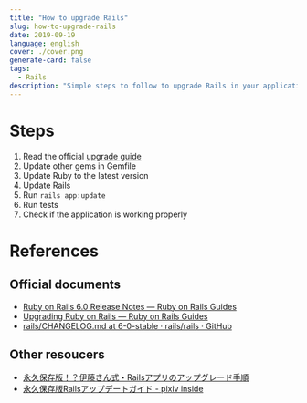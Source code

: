 ```yaml
---
title: "How to upgrade Rails"
slug: how-to-upgrade-rails
date: 2019-09-19
language: english
cover: ./cover.png
generate-card: false
tags:
  - Rails
description: "Simple steps to follow to upgrade Rails in your application."
---
```

# Steps
1. Read the official [upgrade guide](https://edgeguides.rubyonrails.org/upgrading_ruby_on_rails.html)
2. Update other gems in Gemfile
3. Update Ruby to the latest version
4. Update Rails 
5. Run `rails app:update`
6. Run tests
7. Check if the application is working properly

# References 
## Official documents
- [Ruby on Rails 6.0 Release Notes — Ruby on Rails Guides](https://edgeguides.rubyonrails.org/6_0_release_notes.html)
- [Upgrading Ruby on Rails — Ruby on Rails Guides](https://edgeguides.rubyonrails.org/upgrading_ruby_on_rails.html)
- [rails/CHANGELOG.md at 6-0-stable · rails/rails · GitHub](https://github.com/rails/rails/blob/6-0-stable/railties/CHANGELOG.md)

## Other resoucers
- [永久保存版！？伊藤さん式・Railsアプリのアップグレード手順](https://qiita.com/jnchito/items/0ee47108972a0e302caf)
- [永久保存版Railsアップデートガイド - pixiv inside](https://inside.pixiv.blog/sue445/4751)
